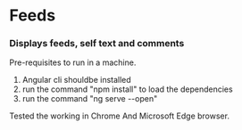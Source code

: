 # Feeds
### Displays feeds, self text and comments

Pre-requisites to run in a machine.
1. Angular cli shouldbe installed
2. run the command "npm install" to load the dependencies
3. run the command "ng serve --open"

Tested the working in Chrome And Microsoft Edge browser.
